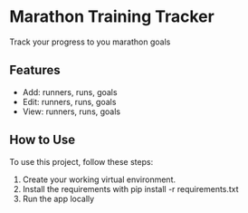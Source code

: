 # Marathon Training Tracker

Track your progress to you marathon goals

## Features

- Add: runners, runs, goals
- Edit: runners, runs, goals
- View: runners, runs, goals

## How to Use

To use this project, follow these steps:

1. Create your working virtual environment.
2. Install the requirements with pip install -r requirements.txt
3. Run the app locally